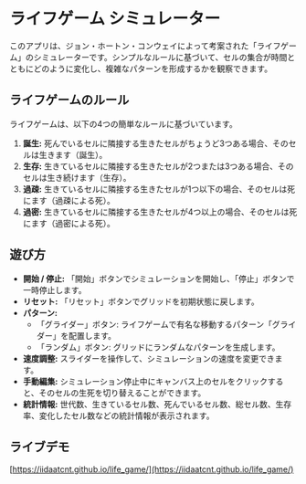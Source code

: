 # ライフゲーム シミュレーター

このアプリは、ジョン・ホートン・コンウェイによって考案された「ライフゲーム」のシミュレーターです。シンプルなルールに基づいて、セルの集合が時間とともにどのように変化し、複雑なパターンを形成するかを観察できます。

## ライフゲームのルール

ライフゲームは、以下の4つの簡単なルールに基づいています。

1.  **誕生:** 死んでいるセルに隣接する生きたセルがちょうど3つある場合、そのセルは生きます（誕生）。
2.  **生存:** 生きているセルに隣接する生きたセルが2つまたは3つある場合、そのセルは生き続けます（生存）。
3.  **過疎:** 生きているセルに隣接する生きたセルが1つ以下の場合、そのセルは死にます（過疎による死）。
4.  **過密:** 生きているセルに隣接する生きたセルが4つ以上の場合、そのセルは死にます（過密による死）。

## 遊び方

-   **開始 / 停止:** 「開始」ボタンでシミュレーションを開始し、「停止」ボタンで一時停止します。
-   **リセット:** 「リセット」ボタンでグリッドを初期状態に戻します。
-   **パターン:**
    -   「グライダー」ボタン: ライフゲームで有名な移動するパターン「グライダー」を配置します。
    -   「ランダム」ボタン: グリッドにランダムなパターンを生成します。
-   **速度調整:** スライダーを操作して、シミュレーションの速度を変更できます。
-   **手動編集:** シミュレーション停止中にキャンバス上のセルをクリックすると、そのセルの生死を切り替えることができます。
-   **統計情報:** 世代数、生きているセル数、死んでいるセル数、総セル数、生存率、変化したセル数などの統計情報が表示されます。

## ライブデモ

[https://iidaatcnt.github.io/life_game/](https://iidaatcnt.github.io/life_game/)
